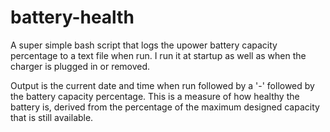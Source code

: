 # battery-health
A super simple bash script that logs the upower battery capacity percentage to a text file when run. I run it at startup as well as when the charger is plugged in or removed. 

Output is the current date and time when run followed by a '-' followed by the battery capacity percentage. This is a measure of how healthy the battery is, derived from the percentage of the maximum designed capacity that is still available.
